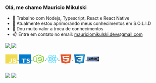 ### Olá, me chamo Mauricio Mikulski

- 🔭 Trabalho com Nodejs, Typescript, React e React Native
- 🌱 Atualmente estou aprimorando meus conhecimentos em S.O.L.I.D
- 💬 Dou muito valor a troca de conhecimentos
- 📫 Entre em contato no email: mauriciomikulski.dev@gmail.com

<div>
  <a href="https://github.com/mauriciomikulski">
  <img height="180em" src="https://github-readme-stats.vercel.app/api?username=mauriciomikulski&show_icons=true&theme=tokyonight&include_all_commits=true&count_private=true" />
  <img height="180em" src="https://github-readme-stats.vercel.app/api/top-langs/?username=mauriciomikulski&layout=compact&theme=tokyonight&langs_count=16" />
</div>
  
<div style="display: inline_block"><br>
  <img align="center" alt="Mauricio-JS" height="30" width="40" src="https://raw.githubusercontent.com/devicons/devicon/master/icons/javascript/javascript-plain.svg"/>
  <img align="center" alt="Mauricio-JS" height="30" width="40" src="https://raw.githubusercontent.com/devicons/devicon/master/icons/typescript/typescript-plain.svg"/>
  <img align="center" alt="Mauricio-JS" height="30" width="40" src="https://raw.githubusercontent.com/devicons/devicon/master/icons/nodejs/nodejs-plain.svg"/>
  <img align="center" alt="Mauricio-JS" height="30" width="40" src="https://raw.githubusercontent.com/devicons/devicon/master/icons/react/react-original.svg"/>
  <img align="center" alt="Mauricio-JS" height="30" width="40" src="https://raw.githubusercontent.com/devicons/devicon/master/icons/html5/html5-original.svg"/>
  <img align="center" alt="Mauricio-JS" height="30" width="40" src="https://raw.githubusercontent.com/devicons/devicon/master/icons/css3/css3-original.svg"/>
  <img align="center" alt="Mauricio-JS" height="30" width="40" src="https://raw.githubusercontent.com/devicons/devicon/master/icons/php/php-original.svg"/>
</div>
  
  ##
  
<div>
  <a href="https://www.linkedin.com/in/mauricio-mikulski-b3940163" target="_blank"><img src="https://img.shields.io/badge/LinkedIn-0077B5?style=for-the-badge&logo=linkedin&logoColor=white" target="_blank"></a>
  <a href="https://www.instagram.com/mauriciomikulski" target="_blank"><img src="https://img.shields.io/badge/Instagram-%23E44055F?style=for-the-badge&logo=instagram&logoColor=white" target="_blank"></a>
</div>
